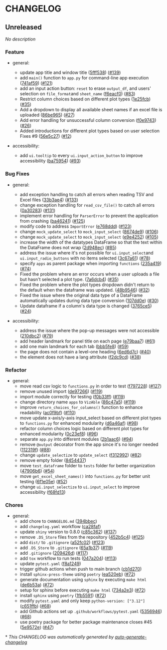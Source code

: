 # CHANGELOG

## Unreleased

*No description*

### Feature

- general:
  - update app title and window title ([5fff538](https://github.com/Rebekah-Chuang/VizAble/commit/5fff5388a6f5e698409058f08cb6f04f6a60e6a6)) ([#139](https://github.com/Rebekah-Chuang/VizAble/pull/139))
  - add `main()` function to `app.py` for command-line app execution ([741af59](https://github.com/Rebekah-Chuang/VizAble/commit/741af59f7bcda3c1fa49c4f1d96318125650d596)) ([#121](https://github.com/Rebekah-Chuang/VizAble/pull/121))
  - add an input action button: `reset` to erase `output_df`, and users' selection on `file_format`and `sheet_name` ([f6eacf0](https://github.com/Rebekah-Chuang/VizAble/commit/f6eacf09a0a42a70f820e13695ba185dc6c247a5)) ([#83](https://github.com/Rebekah-Chuang/VizAble/pull/83))
  - Restrict column choices based on different plot types ([1e25fcb](https://github.com/Rebekah-Chuang/VizAble/commit/1e25fcb06ad503e7a78046e52ad56c8e56e312c3)) ([#35](https://github.com/Rebekah-Chuang/VizAble/pull/35))
  - Add a dropdown to display all available sheet names if an excel file is uploaded ([86be965](https://github.com/Rebekah-Chuang/VizAble/commit/86be9656475c004fcc3fbc43bc75d46d23299bf9)) ([#27](https://github.com/Rebekah-Chuang/VizAble/pull/27))
  - Add error handling for unsuccessful column conversion ([f0e9743](https://github.com/Rebekah-Chuang/VizAble/commit/f0e974317db7c1b7b9aa7fd47a3a846d75c0e501)) ([#26](https://github.com/Rebekah-Chuang/VizAble/pull/26))
  - Added introductions for different plot types based on user selection
Fixes #9 ([56e5c27](https://github.com/Rebekah-Chuang/VizAble/commit/56e5c273f886e84b3d9e1129cc4b975967646082)) ([#12](https://github.com/Rebekah-Chuang/VizAble/pull/12))

- accessibility:
  - add `ui.tooltip` to every `ui.input_action_button` to improve accessibility ([ba75954](https://github.com/Rebekah-Chuang/VizAble/commit/ba75954658317eb4eaa08e1b393fe80130643d2d)) ([#93](https://github.com/Rebekah-Chuang/VizAble/pull/93))

### Bug Fixes

- general:
  - add exception handling to catch all errors when reading TSV and Excel files ([33b3ae4](https://github.com/Rebekah-Chuang/VizAble/commit/33b3ae443e0b97202e27726bba2ac135c87b0286)) ([#133](https://github.com/Rebekah-Chuang/VizAble/pull/133))
  - change exception handling for `read_csv_file()` to catch all errors ([0a30283](https://github.com/Rebekah-Chuang/VizAble/commit/0a302834ae9615d3ce4e6a884ab9ac66e9b55ab5)) ([#131](https://github.com/Rebekah-Chuang/VizAble/pull/131))
  - implement error handling for `ParserError` to prevent the application from crashing ([ba46241](https://github.com/Rebekah-Chuang/VizAble/commit/ba46241c508a8195e8ee14bd1729322ffb3d29e2)) ([#125](https://github.com/Rebekah-Chuang/VizAble/pull/125))
  - modify code to address `ImportError` ([e768ddd](https://github.com/Rebekah-Chuang/VizAble/commit/e768ddd02e1576adf9734bc0dfda07f0e0bd4a34)) ([#123](https://github.com/Rebekah-Chuang/VizAble/pull/123))
  - change `mock_update_select` to `mock_input_select` ([8674de9](https://github.com/Rebekah-Chuang/VizAble/commit/8674de910eed1e7bd0c5e56dca328b575e491f27)) ([#106](https://github.com/Rebekah-Chuang/VizAble/pull/106))
  - change `mock_update_select` to `mock_input_select` ([e9e4252](https://github.com/Rebekah-Chuang/VizAble/commit/e9e4252fcd5ee5f026b02ee89627bd484134c9f7)) ([#105](https://github.com/Rebekah-Chuang/VizAble/pull/105))
  - increase the width of the datatypes DataFrame so that the text within the DataFrame does not wrap ([2d948ec](https://github.com/Rebekah-Chuang/VizAble/commit/2d948ecc47a83cf517ea211334d171470aee514a)) ([#85](https://github.com/Rebekah-Chuang/VizAble/pull/85))
  - address the issue where it's not possible for `ui.input_select`and `ui.input_radio_buttons` with no items selected ([3c67a61](https://github.com/Rebekah-Chuang/VizAble/commit/3c67a617e14cb98e642bfee89bc0bca25263fb9b)) ([#78](https://github.com/Rebekah-Chuang/VizAble/pull/78))
  - specify `apps` as parent package when importing `functions` ([235a419](https://github.com/Rebekah-Chuang/VizAble/commit/235a41951d39a436ad9e933781d40d3bb1243b1a)) ([#74](https://github.com/Rebekah-Chuang/VizAble/pull/74))
  - Fixed the problem where an error occurs when a user uploads a file but hasn't selected a plot type. ([7a6dcb4](https://github.com/Rebekah-Chuang/VizAble/commit/7a6dcb45361a67fa0f969a2b2560606d915991b3)) ([#35](https://github.com/Rebekah-Chuang/VizAble/pull/35))
  - Fixed the problem where the plot types dropdown didn't return to the default when the dataframe was updated. ([48b9546](https://github.com/Rebekah-Chuang/VizAble/commit/48b9546d0cc3f4bc59be2e8343c1df35478fb02f)) ([#32](https://github.com/Rebekah-Chuang/VizAble/pull/32))
  - Fixed the issue where the original data type of a DataFrame automatically updates during data type conversion ([107dd0e](https://github.com/Rebekah-Chuang/VizAble/commit/107dd0e703e51db7bd387b699a89a6f725210a24)) ([#30](https://github.com/Rebekah-Chuang/VizAble/pull/30))
  - Update dataframe if a column's data type is changed ([3765ce5](https://github.com/Rebekah-Chuang/VizAble/commit/3765ce5bbd1d4b329703dddab617993554028246)) ([#24](https://github.com/Rebekah-Chuang/VizAble/pull/24))

- accessibility:
  - address the issue where the pop-up messages were not accessible ([210dbc2](https://github.com/Rebekah-Chuang/VizAble/commit/210dbc27b67d5fa071b942f1e543b4f12d55548f)) ([#79](https://github.com/Rebekah-Chuang/VizAble/pull/79))
  - add header landmark for panel title on each page ([e79baa7](https://github.com/Rebekah-Chuang/VizAble/commit/e79baa79e9176dbb99c0fab9a6d1a422839cde77)) ([#61](https://github.com/Rebekah-Chuang/VizAble/pull/61))
  - add one main landmark for each tab ([bbb5fe8](https://github.com/Rebekah-Chuang/VizAble/commit/bbb5fe83e954d1f6541e930795c5abea5ca0d940)) ([#59](https://github.com/Rebekah-Chuang/VizAble/pull/59))
  - the page does not contain a level-one heading ([6ed6d7c](https://github.com/Rebekah-Chuang/VizAble/commit/6ed6d7c07c22d30c6f85da6b6ca41a774f4728e2)) ([#40](https://github.com/Rebekah-Chuang/VizAble/pull/40))
  - the <html> element does not have a lang attribute ([f2dc9cd](https://github.com/Rebekah-Chuang/VizAble/commit/f2dc9cd2b78cf2c0f87556deb2729fcc880d0424)) ([#38](https://github.com/Rebekah-Chuang/VizAble/pull/38))

### Refactor

- general:
  - move read csv logic to `functions.py` in order to test ([f797228](https://github.com/Rebekah-Chuang/VizAble/commit/f797228bbc134fb253460f4d9fb8ca0a03ba1c9c)) ([#127](https://github.com/Rebekah-Chuang/VizAble/pull/127))
  - remove unused import ([de97266](https://github.com/Rebekah-Chuang/VizAble/commit/de9726664774a856aaf596eae00e76f4020c6263)) ([#119](https://github.com/Rebekah-Chuang/VizAble/pull/119))
  - import module correctly for testing ([f0b33ff](https://github.com/Rebekah-Chuang/VizAble/commit/f0b33ffdf967cfca1926538d068111839c3f14bc)) ([#119](https://github.com/Rebekah-Chuang/VizAble/pull/119))
  - change directory name `apps` to `VizAble` ([86c47a5](https://github.com/Rebekah-Chuang/VizAble/commit/86c47a5d2d7913b93302d570b2f7a836cdf6ff8a)) ([#119](https://github.com/Rebekah-Chuang/VizAble/pull/119))
  - improve `return_choices_for_columns()` function to enhance readability ([ac0f9bf](https://github.com/Rebekah-Chuang/VizAble/commit/ac0f9bf815baa0b4f540dc66a97d6646b36b16d6)) ([#110](https://github.com/Rebekah-Chuang/VizAble/pull/110))
  - move update x-axis/y-axis input_select based on different plot types to `functions.py` for enhanced modularity ([d6a46af](https://github.com/Rebekah-Chuang/VizAble/commit/d6a46af0b9c8f04b8a3eb098b6434643ec4cf5e5)) ([#98](https://github.com/Rebekah-Chuang/VizAble/pull/98))
  - refactor column choices logic based on different plot types for enhanced modularity ([0c23ef8](https://github.com/Rebekah-Chuang/VizAble/commit/0c23ef8c047c5089f88086ae44202fe243904192)) ([#96](https://github.com/Rebekah-Chuang/VizAble/pull/96))
  - separate `app.py` into different modules ([2b1aac6](https://github.com/Rebekah-Chuang/VizAble/commit/2b1aac68d485ed3f93469fbe79eec334fcc7a9f0)) ([#94](https://github.com/Rebekah-Chuang/VizAble/pull/94))
  - remove `@output` decorator from the app since it's no longer needed ([112319f](https://github.com/Rebekah-Chuang/VizAble/commit/112319f1c031cf9429fbb6abf6fe3bb61bde8a15)) ([#88](https://github.com/Rebekah-Chuang/VizAble/pull/88))
  - change `update_selectize` to `update_select` ([f312992](https://github.com/Rebekah-Chuang/VizAble/commit/f31299288bdbdb14612db82e0c02bbc014c6ddad)) ([#82](https://github.com/Rebekah-Chuang/VizAble/pull/82))
  - remove empty folder ([8454437](https://github.com/Rebekah-Chuang/VizAble/commit/845443734681450103298c4ac2fca318183dde38))
  - move `test_dataframe` folder to `tests` folder for better organization ([47906b6](https://github.com/Rebekah-Chuang/VizAble/commit/47906b686645d937a77c6c99c7dcb7522a694648)) ([#54](https://github.com/Rebekah-Chuang/VizAble/pull/54))
  - move `get_excel_sheet_names()` into `functions.py` for better unit testing ([6f1e05e](https://github.com/Rebekah-Chuang/VizAble/commit/6f1e05e990b05701728b8e228ddc0da8342dee85)) ([#52](https://github.com/Rebekah-Chuang/VizAble/pull/52))
  - change `ui.input_selectize` to `ui.input_select` to improve accessibility ([f68fd13](https://github.com/Rebekah-Chuang/VizAble/commit/f68fd13c0b02a9c7767585cdd0358a8823025e51))

###  Chores

- general:
  - add chore to `CHANGELOG.md` ([394bbec](https://github.com/Rebekah-Chuang/VizAble/commit/394bbec625c3a6eef3751813e5155b1a688013f9))
  - add `changelog.yaml` workflow ([ca28faf](https://github.com/Rebekah-Chuang/VizAble/commit/ca28fafade91f49bbb5127f388800c43f9e1e10d))
  - update `shiny` version to 0.8.0 ([c85c362](https://github.com/Rebekah-Chuang/VizAble/commit/c85c3620615e31714c9ce6401ae88e990932466c)) ([#137](https://github.com/Rebekah-Chuang/VizAble/pull/137))
  - remove `.DS_Store` files from the repository ([452b5c4](https://github.com/Rebekah-Chuang/VizAble/commit/452b5c4c46f9de7e1f6a1b0a4c5bb013e7510b3a)) ([#125](https://github.com/Rebekah-Chuang/VizAble/pull/125))
  - add `dist/` to `.gitignore` ([a52fc02](https://github.com/Rebekah-Chuang/VizAble/commit/a52fc0278b898e342a6d05424fc89eba7ea06e1a)) ([#123](https://github.com/Rebekah-Chuang/VizAble/pull/123))
  - add `.DS_Store` to `.gitignore` ([65a1b37](https://github.com/Rebekah-Chuang/VizAble/commit/65a1b37507dc1245f7d9a1f92f6fe3e73be1ad03)) ([#119](https://github.com/Rebekah-Chuang/VizAble/pull/119))
  - add `.gitignore` ([209426d](https://github.com/Rebekah-Chuang/VizAble/commit/209426d128cfc3adb76b1a968b81429441ee8937)) ([#117](https://github.com/Rebekah-Chuang/VizAble/pull/117))
  - add `tox` workflow to run tests ([047a204](https://github.com/Rebekah-Chuang/VizAble/commit/047a204d401274c104c784d4f9c2c3ce3659c7b7)) ([#113](https://github.com/Rebekah-Chuang/VizAble/pull/113))
  - update `pytest.yaml` ([f8a1249](https://github.com/Rebekah-Chuang/VizAble/commit/f8a1249d3c195801481aea01e5eaf7263bad352d))
  - trigger github actions when push to main branch ([cb1d270](https://github.com/Rebekah-Chuang/VizAble/commit/cb1d2702ceb1c4d4e806c43bf2247d599dcc63cf))
  - install `sphinx-press-theme` using `poetry` ([ea520eb](https://github.com/Rebekah-Chuang/VizAble/commit/ea520ebf78d6e0060006772dff7620b9e0531452)) ([#72](https://github.com/Rebekah-Chuang/VizAble/pull/72))
  - generate documentation using `sphinx` by executing `make html` ([de6b53a](https://github.com/Rebekah-Chuang/VizAble/commit/de6b53a7bda71f86b8f8bbe4d19b19455f475532)) ([#72](https://github.com/Rebekah-Chuang/VizAble/pull/72))
  - setup for sphinx before executing `make html` ([734a2e3](https://github.com/Rebekah-Chuang/VizAble/commit/734a2e3afd2f5a9e7a60952395eca36193bf0624)) ([#72](https://github.com/Rebekah-Chuang/VizAble/pull/72))
  - install `sphinx` using `poetry` ([1fb5591](https://github.com/Rebekah-Chuang/VizAble/commit/1fb55916d4d0bc40df59c5cf42f231f377ca5c7f)) ([#72](https://github.com/Rebekah-Chuang/VizAble/pull/72))
  - modify `pytest.yaml` and only keep `python-version: ["3.12"]` ([c651ffb](https://github.com/Rebekah-Chuang/VizAble/commit/c651ffbcf15c3a5818789412d5dfa5de56326028)) ([#68](https://github.com/Rebekah-Chuang/VizAble/pull/68))
  - add Github actions set up `.github/workflows/pytest.yaml` ([5356946](https://github.com/Rebekah-Chuang/VizAble/commit/53569468aef69b709dc6ed7edcdf141ee49c9506)) ([#68](https://github.com/Rebekah-Chuang/VizAble/pull/68))
  - use poetry package for better package maintenance
closes #45 ([5e9572e](https://github.com/Rebekah-Chuang/VizAble/commit/5e9572ea450b2149dfcbaaa2c2ddf63e0fb84ee4)) ([#47](https://github.com/Rebekah-Chuang/VizAble/pull/47))

\* *This CHANGELOG was automatically generated by [auto-generate-changelog](https://github.com/BobAnkh/auto-generate-changelog)*
